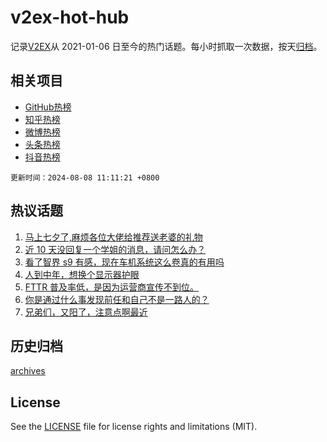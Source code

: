 # v2ex-hot-hub

 记录[V2EX](https://www.v2ex.com/)从 2021-01-06 日至今的热门话题。每小时抓取一次数据，按天[归档](archives)。
 
 ## 相关项目

- [GitHub热榜](https://github.com/lonnyzhang423/github-hot-hub)
- [知乎热榜](https://github.com/lonnyzhang423/zhihu-hot-hub)
- [微博热榜](https://github.com/lonnyzhang423/weibo-hot-hub)
- [头条热榜](https://github.com/lonnyzhang423/toutiao-hot-hub)
- [抖音热榜](https://github.com/lonnyzhang423/douyin-hot-hub)


 `更新时间：2024-08-08 11:11:21 +0800`

## 热议话题

1. [马上七夕了,麻烦各位大佬给推荐送老婆的礼物](https://www.v2ex.com/t/1063151)
1. [近 10 天没回复一个学姐的消息，请问怎么办？](https://www.v2ex.com/t/1063156)
1. [看了智界 s9 有感，现在车机系统这么卷真的有用吗](https://www.v2ex.com/t/1063372)
1. [人到中年，想换个显示器护眼](https://www.v2ex.com/t/1063167)
1. [FTTR 普及率低，是因为运营商宣传不到位。](https://www.v2ex.com/t/1063282)
1. [你是通过什么事发现前任和自己不是一路人的？](https://www.v2ex.com/t/1063381)
1. [兄弟们，又阳了，注意点啊最近](https://www.v2ex.com/t/1063161)

## 历史归档

[archives](archives)

## License

See the [LICENSE](LICENSE) file for license rights and limitations (MIT).
